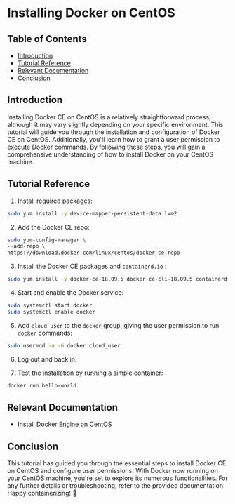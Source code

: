 # Installing Docker on CentOS

## Table of Contents

- [Introduction](#introduction)
- [Tutorial Reference](#tutorial-reference)
- [Relevant Documentation](#relevant-documentation)
- [Conclusion](#conclusion)

## Introduction

Installing Docker CE on CentOS is a relatively straightforward process, although it may vary slightly depending on your specific environment. This tutorial will guide you through the installation and configuration of Docker CE on CentOS. Additionally, you'll learn how to grant a user permission to execute Docker commands. By following these steps, you will gain a comprehensive understanding of how to install Docker on your CentOS machine.

## Tutorial Reference

1. Install required packages:

```bash
sudo yum install -y device-mapper-persistent-data lvm2
```
2. Add the Docker CE repo:

```bash
sudo yum-config-manager \
--add-repo \
https://download.docker.com/linux/centos/docker-ce.repo
```

3. Install the Docker CE packages and `containerd.io` :

```bash
sudo yum install -y docker-ce-18.09.5 docker-ce-cli-18.09.5 containerd.io
```

4. Start and enable the Docker service:

```bash
sudo systemctl start docker
sudo systemctl enable docker
```

5. Add `cloud_user` to the `docker` group, giving the user permission to run `docker` commands:

```bash
sudo usermod -a -G docker cloud_user
```

6. Log out and back in.

7. Test the installation by running a simple container:

```bash
docker run hello-world
```

## Relevant Documentation

- [Install Docker Engine on CentOS](https://docs.docker.com/install/linux/docker-ce/centos/)

## Conclusion

This tutorial has guided you through the essential steps to install Docker CE on CentOS and configure user permissions. With Docker now running on your CentOS machine, you're set to explore its numerous functionalities. For any further details or troubleshooting, refer to the provided documentation. Happy containerizing! 🌱